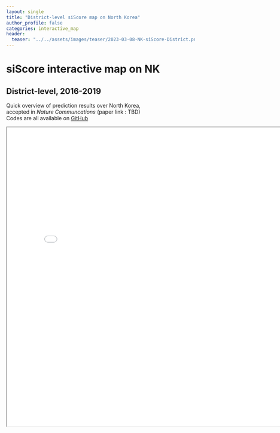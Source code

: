```yaml
---  
layout: single  
title: "District-level siScore map on North Korea"  
author_profile: false
categories: interactive_map
header:
  teaser: "../../assets/images/teaser/2023-03-08-NK-siScore-District.png"
---
```

# siScore interactive map on NK  
## District-level, 2016-2019  

Quick overview of prediction results over North Korea,  
accepted in _Nature Communcations_ (paper link : TBD)   
Codes are all available on [GitHub]("https://github.com/DonghyunAhn/development-measure")  

<div markdown="0">  
<iframe src="../../assets/htmls/Normalized_NK_siScore_district.html" height="800" width="800"></iframe>
